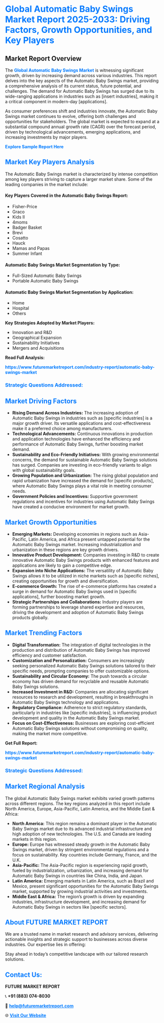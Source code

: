 <h1 style="color: #007BFF;">Global Automatic Baby Swings Market Report 2025-2033: Driving Factors, Growth Opportunities, and Key Players</h1>

<section id="overview">
<h2>Market Report Overview</h2>
<p>The <a href="https://www.futuremarketreport.com/industry-report/automatic-baby-swings-market" style="color: #007BFF; text-decoration: none;"><strong>Global Automatic Baby Swings Market</strong></a> is witnessing significant growth, driven by increasing demand across various industries. This report delves into the key aspects of the Automatic Baby Swings market, providing a comprehensive analysis of its current status, future potential, and challenges. The demand for Automatic Baby Swings has surged due to its wide-ranging applications in industries such as [insert industries], making it a critical component in modern-day [applications].</p>
<p>As consumer preferences shift and industries innovate, the Automatic Baby Swings market continues to evolve, offering both challenges and opportunities for stakeholders. The global market is expected to expand at a substantial compound annual growth rate (CAGR) over the forecast period, driven by technological advancements, emerging applications, and increasing investments by major players.</p>
</section>

<section id="overview">
<p><a href="https://www.futuremarketreport.com/request-sample/reportId=88074" style="color: #007BFF; text-decoration: none;"><strong>Explore Sample Report Here</strong></a></p>
</section>

<section id="key-players">
<h2 style="color: #007BFF;">Market Key Players Analysis</h2>
<p>The Automatic Baby Swings market is characterized by intense competition among key players striving to capture a larger market share. Some of the leading companies in the market include:</p>
<h4>Key Players Covered in the Automatic Baby Swings Report:</h4>
<ul><li>Fisher-Price</li><li>Graco</li><li>Kids II</li><li>4moms</li><li>Badger Basket</li><li>Brevi</li><li>Cosatto</li><li>Hauck</li><li>Mamas and Papas</li><li>Summer Infant</li></ul>
<h4>Automatic Baby Swings Market Segmentation by Type:</h4>
<ul><li>Full-Sized Automatic Baby Swings</li><li>Portable Automatic Baby Swings</li></ul>

<h4>Automatic Baby Swings Market Segmentation by Application:</h4>
<ul><li>Home</li><li>Hospital</li><li>Others</li></ul>
<p><strong>Key Strategies Adopted by Market Players:</strong></p>
<ul>
<li>Innovation and R&D</li>
<li>Geographical Expansion</li>
<li>Sustainability Initiatives</li>
<li>Mergers and Acquisitions</li>
</ul>
</section>

<section>
<p><strong>Read Full Analysis: </strong></p><a href="https://www.futuremarketreport.com/industry-report/automatic-baby-swings-market" style="color: #007BFF; text-decoration: none;"><strong>https://www.futuremarketreport.com/industry-report/automatic-baby-swings-market</strong></a>
<h3 style="color: #007BFF;">Strategic Questions Addressed:</h3>
</section>

<section id="driving-factors">
<h2 style="color: #007BFF;">Market Driving Factors</h2>
<ul>
<li><strong>Rising Demand Across Industries:</strong> The increasing adoption of Automatic Baby Swings in industries such as [specific industries] is a major growth driver. Its versatile applications and cost-effectiveness make it a preferred choice among manufacturers.</li>
<li><strong>Technological Advancements:</strong> Continuous innovations in production and application technologies have enhanced the efficiency and performance of Automatic Baby Swings, further boosting market demand.</li>
<li><strong>Sustainability and Eco-Friendly Initiatives:</strong> With growing environmental concerns, the demand for sustainable Automatic Baby Swings solutions has surged. Companies are investing in eco-friendly variants to align with global sustainability goals.</li>
<li><strong>Growing Population and Urbanization:</strong> The rising global population and rapid urbanization have increased the demand for [specific products], where Automatic Baby Swings plays a vital role in meeting consumer needs.</li>
<li><strong>Government Policies and Incentives:</strong> Supportive government regulations and incentives for industries using Automatic Baby Swings have created a conducive environment for market growth.</li>
</ul>
</section>

<section id="growth-opportunities">
<h2 style="color: #007BFF;">Market Growth Opportunities</h2>
<ul>
<li><strong>Emerging Markets:</strong> Developing economies in regions such as Asia-Pacific, Latin America, and Africa present untapped potential for the Automatic Baby Swings market. Increasing industrialization and urbanization in these regions are key growth drivers.</li>
<li><strong>Innovative Product Development:</strong> Companies investing in R&D to create innovative Automatic Baby Swings products with enhanced features and applications are likely to gain a competitive edge.</li>
<li><strong>Expansion into Niche Applications:</strong> The versatility of Automatic Baby Swings allows it to be utilized in niche markets such as [specific niches], creating opportunities for growth and diversification.</li>
<li><strong>E-commerce Growth:</strong> The rise of e-commerce platforms has created a surge in demand for Automatic Baby Swings used in [specific applications], further boosting market growth.</li>
<li><strong>Strategic Partnerships and Collaborations:</strong> Industry players are forming partnerships to leverage shared expertise and resources, driving the development and adoption of Automatic Baby Swings products globally.</li>
</ul>
</section>

<section id="trending-factors">
<h2 style="color: #007BFF;">Market Trending Factors</h2>
<ul>
<li><strong>Digital Transformation:</strong> The integration of digital technologies in the production and distribution of Automatic Baby Swings has improved efficiency and customer satisfaction.</li>
<li><strong>Customization and Personalization:</strong> Consumers are increasingly seeking personalized Automatic Baby Swings solutions tailored to their specific needs, prompting companies to offer customizable options.</li>
<li><strong>Sustainability and Circular Economy:</strong> The push towards a circular economy has driven demand for recyclable and reusable Automatic Baby Swings solutions.</li>
<li><strong>Increased Investment in R&D:</strong> Companies are allocating significant resources to research and development, resulting in breakthroughs in Automatic Baby Swings technology and applications.</li>
<li><strong>Regulatory Compliance:</strong> Adherence to strict regulatory standards, particularly in industries like [specific industries], is influencing product development and quality in the Automatic Baby Swings market.</li>
<li><strong>Focus on Cost-Effectiveness:</strong> Businesses are exploring cost-efficient Automatic Baby Swings solutions without compromising on quality, making the market more competitive.</li>
</ul>
</section>

<section>
<p><strong>Get Full Report: </strong></p><a href="https://www.futuremarketreport.com/industry-report/automatic-baby-swings-market" style="color: #007BFF; text-decoration: none;"><strong>https://www.futuremarketreport.com/industry-report/automatic-baby-swings-market</strong></a>
<h3 style="color: #007BFF;">Strategic Questions Addressed:</h3>
</section>


<section id="regional-analysis">
<h2 style="color: #007BFF;">Market Regional Analysis</h2>
<p>The global Automatic Baby Swings market exhibits varied growth patterns across different regions. The key regions analyzed in this report include North America, Europe, Asia-Pacific, Latin America, and the Middle East & Africa:</p>
<ul>
<li><strong>North America:</strong> This region remains a dominant player in the Automatic Baby Swings market due to its advanced industrial infrastructure and high adoption of new technologies. The U.S. and Canada are leading markets in this region.</li>
<li><strong>Europe:</strong> Europe has witnessed steady growth in the Automatic Baby Swings market, driven by stringent environmental regulations and a focus on sustainability. Key countries include Germany, France, and the U.K.</li>
<li><strong>Asia-Pacific:</strong> The Asia-Pacific region is experiencing rapid growth, fueled by industrialization, urbanization, and increasing demand for Automatic Baby Swings in countries like China, India, and Japan.</li>
<li><strong>Latin America:</strong> Emerging markets in Latin America, such as Brazil and Mexico, present significant opportunities for the Automatic Baby Swings market, supported by growing industrial activities and investments.</li>
<li><strong>Middle East & Africa:</strong> The region’s growth is driven by expanding industries, infrastructure development, and increasing demand for Automatic Baby Swings in sectors like [specific sectors].</li>
</ul>
</section>

<footer>
<h2 style="color: #007BFF;">About FUTURE MARKET REPORT</h2>
<p>We are a trusted name in market research and advisory services, delivering actionable insights and strategic support to businesses across diverse industries. Our expertise lies in offering:</p>

<p>Stay ahead in today’s competitive landscape with our tailored research solutions.</p>

<h2 style="color: #007BFF;">Contact Us:</h2>
<p><strong>FUTURE MARKET REPORT</strong></p>
<p>📞 <strong>+91 (883) 074-8030</strong></p>
<p>📧 <strong><a href="mailto:help@futuremarketreport.com" style="color: #007BFF;">help@futuremarketreport.com</a></strong></p>
<p>🌐 <strong><a href="https://www.futuremarketreport.com/" style="color: #007BFF;">Visit Our Website</a></strong></p>
</footer>